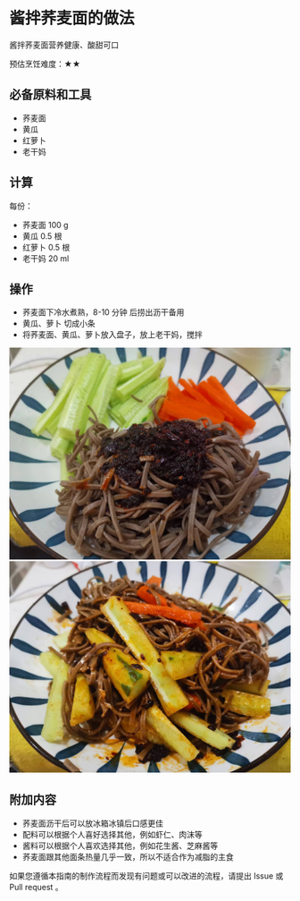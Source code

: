 # 酱拌荞麦面的做法

酱拌荞麦面营养健康、酸甜可口

预估烹饪难度：★★

## 必备原料和工具

* 荞麦面
* 黄瓜
* 红萝卜
* 老干妈

## 计算

每份：

* 荞麦面 100 g
* 黄瓜 0.5 根
* 红萝卜 0.5 根
* 老干妈 20 ml

## 操作

* 荞麦面下冷水煮熟，8-10 分钟 后捞出沥干备用
* 黄瓜、萝卜 切成小条
* 将荞麦面、黄瓜、萝卜放入盘子，放上老干妈，搅拌

![示例菜成品](./1.jpeg)
![示例菜成品](./2.jpeg)

## 附加内容

* 荞麦面沥干后可以放冰箱冰镇后口感更佳
* 配料可以根据个人喜好选择其他，例如虾仁、肉沫等
* 酱料可以根据个人喜欢选择其他，例如花生酱、芝麻酱等
* 荞麦面跟其他面条热量几乎一致，所以不适合作为减脂的主食

如果您遵循本指南的制作流程而发现有问题或可以改进的流程，请提出 Issue 或 Pull request 。
